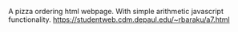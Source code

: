 A pizza ordering html webpage. With simple arithmetic javascript functionality.
https://studentweb.cdm.depaul.edu/~rbaraku/a7.html
